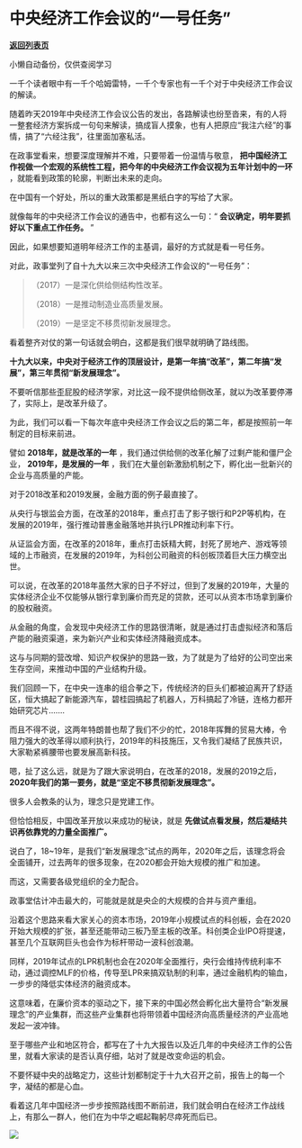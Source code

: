 # 中央经济工作会议的“一号任务”

[**返回列表页**](/gzh/政事堂2019)

小懒自动备份，仅供查阅学习

  

一千个读者眼中有一千个哈姆雷特，一千个专家也有一千个对于中央经济工作会议的解读。  

  

随着昨天2019年中央经济工作会议公告的发出，各路解读也纷至沓来，有的人将一整套经济方案拆成一句句来解读，搞成盲人摸象，也有人把原应“我注六经”的事情，搞了“六经注我”，往里面加塞私活。

  

在政事堂看来，想要深度理解并不难，只要带着一份温情与敬意， **把中国经济工作视做一个宏观的系统性工程，把今年的中央经济工作会议视为五年计划中的一环**
，就能看到政策的轮廓，判断出未来的走向。

  

在中国有一个好处，所以的重大政策都是黑纸白字的写给了大家。

  

就像每年的中央经济工作会议的通告中，也都有这么一句：“ **会议确定，明年要抓好以下重点工作任务。** ”

  

因此，如果想要知道明年经济工作的主基调，最好的方式就是看一号任务。

  

对此，政事堂列了自十九大以来三次中央经济工作会议的“一号任务”：

  

> （2017）一是深化供给侧结构性改革。
>
> （2018）一是推动制造业高质量发展。
>
> （2019）一是坚定不移贯彻新发展理念。

  

看着整齐对仗的第一句话就会明白，这都是我们很早就明确了路线图。

  

 **十九大以来，中央对于经济工作的顶层设计，是第一年搞“改革”，第二年搞“发展”，第三年贯彻“新发展理念”。**

  

不要听信那些歪屁股的经济学家，对比这一段不提供给侧改革，就以为改革要停滞了，实际上，是改革升级了。

  

为此，我们可以看一下每次年底中央经济工作会议之后的第二年，都是按照前一年制定的目标来前进。  

  

譬如 **2018年，就是改革的一年** ，我们通过供给侧的改革化解了过剩产能和僵尸企业， **2019年，是发展的一年**
，我们在大量创新激励机制之下，孵化出一批新兴的企业与高质量的产能。

  

对于2018改革和2019发展，金融方面的例子最直接了。

  

从央行与银监会方面，在改革的2018年，重点打击了影子银行和P2P等机构，在发展的2019年，强行推动普惠金融落地并执行LPR推动利率下行。

  

从证监会方面，在改革的2018年，重点打击妖精大鳄，封死了房地产、游戏等领域的上市融资，在发展的2019年，为科创公司融资的科创板顶着巨大压力横空出世。

  

可以说，在改革的2018年虽然大家的日子不好过，但到了发展的2019年，大量的实体经济企业不仅能够从银行拿到廉价而充足的贷款，还可以从资本市场拿到廉价的股权融资。

  

从金融的角度，会发现中央经济工作的思路很清晰，就是通过打击虚拟经济和落后产能的融资渠道，来为新兴产业和实体经济降融资成本。

  

这与与同期的营改增、知识产权保护的思路一致，为了就是为了给好的公司空出来生存空间，来推动中国的产业结构升级。

  

我们回顾一下，在中央一连串的组合拳之下，传统经济的巨头们都被迫离开了舒适区，恒大搞起了新能源汽车，碧桂园搞起了机器人，万科搞起了冷链，连格力都开始研究芯片.......

  

而且不得不说，这两年特朗普也帮了我们不少的忙，2018年挥舞的贸易大棒，令阻力强大的改革得以顺利执行，2019年的科技施压，又令我们凝结了民族共识，大家勒紧裤腰带也要发展高新科技。

  

嗯，扯了这么远，就是为了跟大家说明白，在改革的2018，发展的2019之后， **2020年我们的第一要务，就是“坚定不移贯彻新发展理念”。**

  

很多人会教条的认为，理念只是党建工作。

  

但恰恰相反，中国改革开放以来成功的秘诀，就是 **先做试点看发展，然后凝结共识再依靠党的力量全面推广。**

  

说白了，18~19年，是我们“新发展理念”试点的两年，2020年之后，该理念将会全面铺开，过去两年的很多现象，在2020都会开始大规模的推广和加速。

  

而这，又需要各级党组织的全力配合。

  

政事堂估计冲击最大的，可能就是就是央企的大规模的合并与资产重组。

  

沿着这个思路来看大家关心的资本市场，2019年小规模试点的科创板，会在2020开始大规模的扩张，甚至还能带动三板乃至主板的改革。科创类企业IPO将提速，甚至几个互联网巨头也会作为标杆带动一波科创浪潮。

  

同样，2019年试点的LPR机制也会在2020年全面推行，央行会维持传统利率不动，通过调控MLF的价格，传导至LPR来搞双轨制的利率，通过金融机构的输血，一步步的降低实体经济的融资成本。

  

这意味着，在廉价资本的驱动之下，接下来的中国必然会孵化出大量符合“新发展理念”的产业集群，而这些产业集群也将带领着中国经济向高质量经济的产业高地发起一波冲锋。

  

至于哪些产业和地区符合，都写在了十九大报告以及近几年的中央经济工作的公告里，就看大家读的是否认真仔细，站对了就是改变命运的机会。  

  

不要怀疑中央的战略定力，这些计划都制定于十九大召开之前，报告上的每一个字，凝结的都是心血。

  

看着这几年中国经济一步步按照路线图不断前进，我们就会明白在经济工作战线上，有那么一群人，他们在为中华之崛起鞠躬尽瘁死而后已。

  

![](https://mmbiz.qpic.cn/mmbiz_jpg/rxhS23yu8cPp0iaKAfe0ZsWfgGcY72o9Nror8TicrtnlDsqzY7y4Kum4fM3X0FMEGlbvm9HvZUiaETSnLt4DHNLbQ/640?wx_fmt=jpeg)

